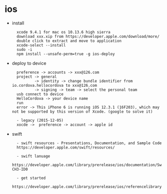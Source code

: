 # ios

- install

        xcode 9.4.1 for mac os 10.13.6 high sierra
        download xxx.xip from https://developer.apple.com/download/more/
        double click to extract and move to application
        xcode-select --install
        sudo -i
        npm install --unsafe-perm=true -g ios-deploy        
        
- deploy to device
        
        preference -> accounts -> xxx@126.com
        project -> general
                -> identity -> change bundle identifier from io.cordova.hellocordova to xxx@126.com
                -> signing -> team -> select the personal team
        usb connect to device
        HelloCordova -> your device name
        run
        error -> This iPhone 6 is running iOS 12.3.1 (16F203), which may not be supported by this version of Xcode. (google to solve it)

        - legacy (2015-12-05)
        xocde ->  preference -> account -> apple id

- swift

        - swift resources - Presentations, Documentation, and Sample Code
        https://developer.apple.com/swift/resources/

        - swift lanuage
        https://developer.apple.com/library/prerelease/ios/documentation/Swift/Conceptual/Swift_Programming_Language/index.html#//apple_ref/doc/uid/TP40014097-CH3-ID0

        - get started
        https://developer.apple.com/library/prerelease/ios/referencelibrary/GettingStarted/DevelopiOSAppsSwift/index.html

